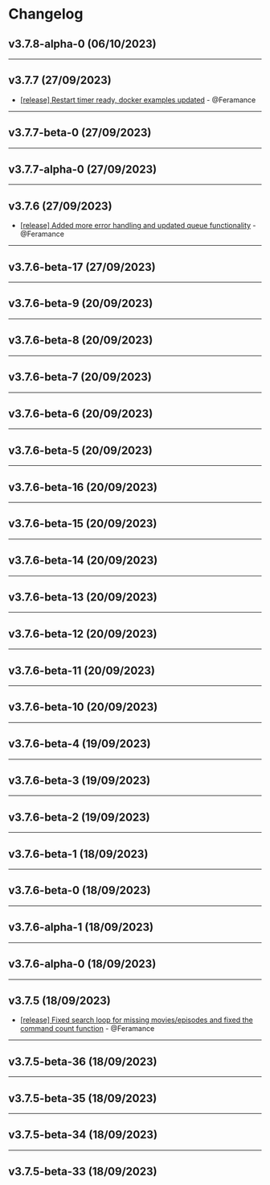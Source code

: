 # Changelog

## v3.7.8-alpha-0 (06/10/2023)

---

## v3.7.7 (27/09/2023)
- [[release] Restart timer ready, docker examples updated](https://github.com/Feramance/qBitrr/commit/dbb95b7c6d651c14f6b7d082e713e0b3b1fa5297) - @Feramance

---

## v3.7.7-beta-0 (27/09/2023)

---

## v3.7.7-alpha-0 (27/09/2023)

---

## v3.7.6 (27/09/2023)
- [[release] Added more error handling and updated queue functionality](https://github.com/Feramance/qBitrr/commit/ffeecb09c6aa9df46040b68b83bc565ca6cb3043) - @Feramance

---

## v3.7.6-beta-17 (27/09/2023)

---

## v3.7.6-beta-9 (20/09/2023)

---

## v3.7.6-beta-8 (20/09/2023)

---

## v3.7.6-beta-7 (20/09/2023)

---

## v3.7.6-beta-6 (20/09/2023)

---

## v3.7.6-beta-5 (20/09/2023)

---

## v3.7.6-beta-16 (20/09/2023)

---

## v3.7.6-beta-15 (20/09/2023)

---

## v3.7.6-beta-14 (20/09/2023)

---

## v3.7.6-beta-13 (20/09/2023)

---

## v3.7.6-beta-12 (20/09/2023)

---

## v3.7.6-beta-11 (20/09/2023)

---

## v3.7.6-beta-10 (20/09/2023)

---

## v3.7.6-beta-4 (19/09/2023)

---

## v3.7.6-beta-3 (19/09/2023)

---

## v3.7.6-beta-2 (19/09/2023)

---

## v3.7.6-beta-1 (18/09/2023)

---

## v3.7.6-beta-0 (18/09/2023)

---

## v3.7.6-alpha-1 (18/09/2023)

---

## v3.7.6-alpha-0 (18/09/2023)

---

## v3.7.5 (18/09/2023)
- [[release] Fixed search loop for missing movies/episodes and fixed the command count function](https://github.com/Feramance/qBitrr/commit/368c7eec5e3a7e7af9534e5110ba1c4cc833dd93) - @Feramance

---

## v3.7.5-beta-36 (18/09/2023)

---

## v3.7.5-beta-35 (18/09/2023)

---

## v3.7.5-beta-34 (18/09/2023)

---

## v3.7.5-beta-33 (18/09/2023)
